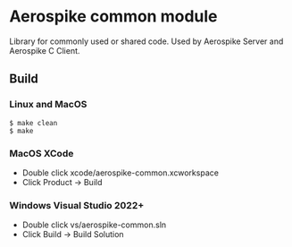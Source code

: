 # Aerospike common module

Library for commonly used or shared code.
Used by Aerospike Server and Aerospike C Client.

## Build

### Linux and MacOS

	$ make clean
	$ make

### MacOS XCode

- Double click xcode/aerospike-common.xcworkspace
- Click Product -> Build

### Windows Visual Studio 2022+

- Double click vs/aerospike-common.sln
- Click Build -> Build Solution
